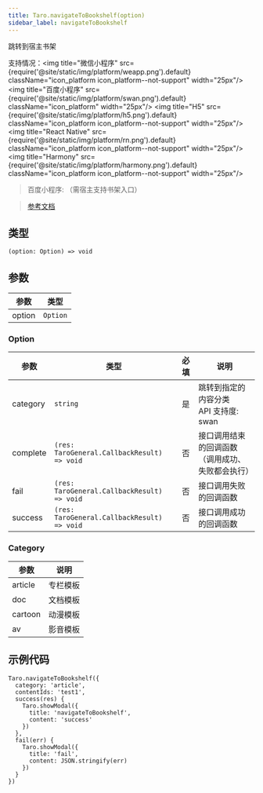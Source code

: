 ```yaml
---
title: Taro.navigateToBookshelf(option)
sidebar_label: navigateToBookshelf
---
```


跳转到宿主书架

支持情况：<img title="微信小程序" src={require('@site/static/img/platform/weapp.png').default} className="icon_platform icon_platform--not-support" width="25px"/> <img title="百度小程序" src={require('@site/static/img/platform/swan.png').default} className="icon_platform" width="25px"/> <img title="H5" src={require('@site/static/img/platform/h5.png').default} className="icon_platform icon_platform--not-support" width="25px"/> <img title="React Native" src={require('@site/static/img/platform/rn.png').default} className="icon_platform icon_platform--not-support" width="25px"/> <img title="Harmony" src={require('@site/static/img/platform/harmony.png').default} className="icon_platform icon_platform--not-support" width="25px"/>

> 百度小程序: （需宿主支持书架入口）

> [参考文档](https://smartprogram.baidu.com/docs/develop/api/open/swan-navigateToBookshelf/)

## 类型

```tsx
(option: Option) => void
```

## 参数

| 参数 | 类型 |
| --- | --- |
| option | `Option` |

### Option

| 参数 | 类型 | 必填 | 说明 |
| --- | --- | :---: | --- |
| category | `string` | 是 | 跳转到指定的内容分类<br />API 支持度: swan |
| complete | `(res: TaroGeneral.CallbackResult) => void` | 否 | 接口调用结束的回调函数（调用成功、失败都会执行） |
| fail | `(res: TaroGeneral.CallbackResult) => void` | 否 | 接口调用失败的回调函数 |
| success | `(res: TaroGeneral.CallbackResult) => void` | 否 | 接口调用成功的回调函数 |

### Category

| 参数 | 说明 |
| --- | --- |
| article | 专栏模板 |
| doc | 文档模板 |
| cartoon | 动漫模板 |
| av | 影音模板 |

## 示例代码

```tsx
Taro.navigateToBookshelf({
  category: 'article',
  contentIds: 'test1',
  success(res) {
    Taro.showModal({
      title: 'navigateToBookshelf',
      content: 'success'
    })
  },
  fail(err) {
    Taro.showModal({
      title: 'fail',
      content: JSON.stringify(err)
    })
  }
})
